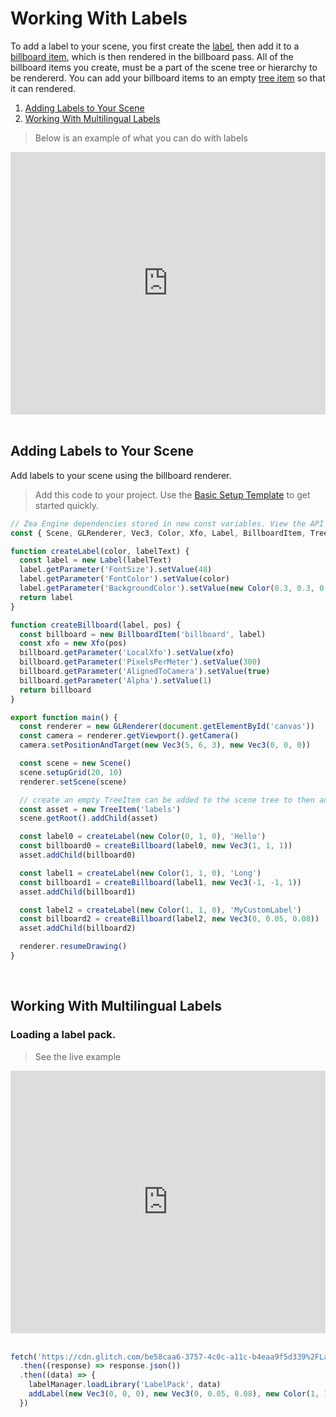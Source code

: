 # Working With Labels

To add a label to your scene, you first create the [label](api/SceneTree/Images/Label), then add it to a [billboard item](api/SceneTree/BillboardItem), which is then rendered in the billboard pass. 
All of the billboard items you create, must be a part of the scene tree or hierarchy to be rendererd. You can add your billboard items to an 
empty [tree item](api/SceneTree/TreeItem) so that it can rendered.

1. [Adding Labels to Your Scene](manual/tutorials/labels?id=adding-labels-to-your-scene)
2. [Working With Multilingual Labels](manual/tutorials/labels?id=working-with-multilingual-labels)

> Below is an example of what you can do with labels
<!-- Copy and Paste Me -->
<div class="glitch-embed-wrap" style="height: 420px; width: 100%;">
  <iframe
    src="https://glitch.com/embed/#!/embed/zea-labels?path=src/main.js&previewSize=100"
    title="zea-labels on Glitch"
    allow="geolocation; microphone; camera; midi; vr; encrypted-media"
    style="height: 100%; width: 100%; border: 0;">
  </iframe>
</div>



<br>


## Adding Labels to Your Scene

Add labels to your scene using the billboard renderer.

> Add this code to your project. Use the [Basic Setup Template](manual/resources/basic-setup-template.md) to get started quickly.

```javascript
// Zea Engine dependencies stored in new const variables. View the API to see what you can include and use.
const { Scene, GLRenderer, Vec3, Color, Xfo, Label, BillboardItem, TreeItem } = window.zeaEngine

function createLabel(color, labelText) {
  const label = new Label(labelText)
  label.getParameter('FontSize').setValue(48)
  label.getParameter('FontColor').setValue(color)
  label.getParameter('BackgroundColor').setValue(new Color(0.3, 0.3, 0.3)
  return label
}

function createBillboard(label, pos) {
  const billboard = new BillboardItem('billboard', label)
  const xfo = new Xfo(pos)
  billboard.getParameter('LocalXfo').setValue(xfo)
  billboard.getParameter('PixelsPerMeter').setValue(300)
  billboard.getParameter('AlignedToCamera').setValue(true)
  billboard.getParameter('Alpha').setValue(1)
  return billboard
}

export function main() {
  const renderer = new GLRenderer(document.getElementById('canvas'))
  const camera = renderer.getViewport().getCamera()
  camera.setPositionAndTarget(new Vec3(5, 6, 3), new Vec3(0, 0, 0))

  const scene = new Scene()
  scene.setupGrid(20, 10)
  renderer.setScene(scene)

  // create an empty TreeItem can be added to the scene tree to then add billboards to.
  const asset = new TreeItem('labels')
  scene.getRoot().addChild(asset)

  const label0 = createLabel(new Color(0, 1, 0), 'Hello')
  const billboard0 = createBillboard(label0, new Vec3(1, 1, 1))
  asset.addChild(billboard0)

  const label1 = createLabel(new Color(1, 1, 0), 'Long')
  const billboard1 = createBillboard(label1, new Vec3(-1, -1, 1))
  asset.addChild(billboard1)

  const label2 = createLabel(new Color(1, 1, 0), 'MyCustomLabel')
  const billboard2 = createBillboard(label2, new Vec3(0, 0.05, 0.08))
  asset.addChild(billboard2)

  renderer.resumeDrawing()
}
```
<br>

## Working With Multilingual Labels

### Loading a label pack.

> See the live example

<!-- Copy and Paste Me -->
<div class="glitch-embed-wrap" style="height: 420px; width: 100%;">
  <iframe
    src="https://glitch.com/embed/#!/embed/zea-multilingual-labels?path=src/main.js&previewSize=100"
    title="zea-multilingual-labels on Glitch"
    allow="geolocation; microphone; camera; midi; vr; encrypted-media"
    style="height: 100%; width: 100%; border: 0;">
  </iframe>
</div>
<br>

```javascript
fetch('https://cdn.glitch.com/be58caa6-3757-4c0c-a11c-b4eaa9f5d339%2FLabelPack.labels?v=1599494954724')
  .then((response) => response.json())
  .then((data) => {
    labelManager.loadLibrary('LabelPack', data)
    addLabel(new Vec3(0, 0, 0), new Vec3(0, 0.05, 0.08), new Color(1, 1, 0), 'MyCustomLabel')
  })
```


